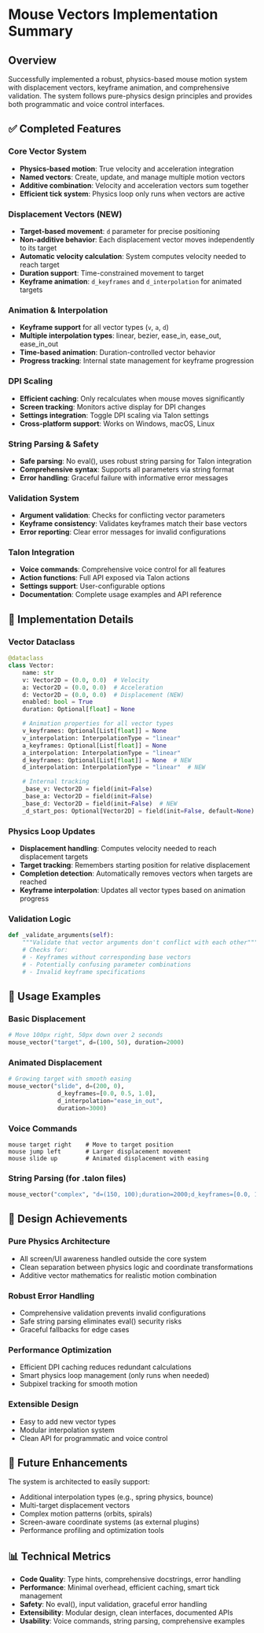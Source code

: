 # Mouse Vectors Implementation Summary

## Overview
Successfully implemented a robust, physics-based mouse motion system with displacement vectors, keyframe animation, and comprehensive validation. The system follows pure-physics design principles and provides both programmatic and voice control interfaces.

## ✅ Completed Features

### Core Vector System
- **Physics-based motion**: True velocity and acceleration integration
- **Named vectors**: Create, update, and manage multiple motion vectors
- **Additive combination**: Velocity and acceleration vectors sum together
- **Efficient tick system**: Physics loop only runs when vectors are active

### Displacement Vectors (NEW)
- **Target-based movement**: `d` parameter for precise positioning
- **Non-additive behavior**: Each displacement vector moves independently to its target
- **Automatic velocity calculation**: System computes velocity needed to reach target
- **Duration support**: Time-constrained movement to target
- **Keyframe animation**: `d_keyframes` and `d_interpolation` for animated targets

### Animation & Interpolation
- **Keyframe support** for all vector types (`v`, `a`, `d`)
- **Multiple interpolation types**: linear, bezier, ease_in, ease_out, ease_in_out
- **Time-based animation**: Duration-controlled vector behavior
- **Progress tracking**: Internal state management for keyframe progression

### DPI Scaling
- **Efficient caching**: Only recalculates when mouse moves significantly
- **Screen tracking**: Monitors active display for DPI changes
- **Settings integration**: Toggle DPI scaling via Talon settings
- **Cross-platform support**: Works on Windows, macOS, Linux

### String Parsing & Safety
- **Safe parsing**: No eval(), uses robust string parsing for Talon integration
- **Comprehensive syntax**: Supports all parameters via string format
- **Error handling**: Graceful failure with informative error messages

### Validation System
- **Argument validation**: Checks for conflicting vector parameters
- **Keyframe consistency**: Validates keyframes match their base vectors
- **Error reporting**: Clear error messages for invalid configurations

### Talon Integration
- **Voice commands**: Comprehensive voice control for all features
- **Action functions**: Full API exposed via Talon actions
- **Settings support**: User-configurable options
- **Documentation**: Complete usage examples and API reference

## 🔧 Implementation Details

### Vector Dataclass
```python
@dataclass
class Vector:
    name: str
    v: Vector2D = (0.0, 0.0)  # Velocity
    a: Vector2D = (0.0, 0.0)  # Acceleration
    d: Vector2D = (0.0, 0.0)  # Displacement (NEW)
    enabled: bool = True
    duration: Optional[float] = None

    # Animation properties for all vector types
    v_keyframes: Optional[List[float]] = None
    v_interpolation: InterpolationType = "linear"
    a_keyframes: Optional[List[float]] = None
    a_interpolation: InterpolationType = "linear"
    d_keyframes: Optional[List[float]] = None  # NEW
    d_interpolation: InterpolationType = "linear"  # NEW

    # Internal tracking
    _base_v: Vector2D = field(init=False)
    _base_a: Vector2D = field(init=False)
    _base_d: Vector2D = field(init=False)  # NEW
    _d_start_pos: Optional[Vector2D] = field(init=False, default=None)  # NEW
```

### Physics Loop Updates
- **Displacement handling**: Computes velocity needed to reach displacement targets
- **Target tracking**: Remembers starting position for relative displacement
- **Completion detection**: Automatically removes vectors when targets are reached
- **Keyframe interpolation**: Updates all vector types based on animation progress

### Validation Logic
```python
def _validate_arguments(self):
    """Validate that vector arguments don't conflict with each other"""
    # Checks for:
    # - Keyframes without corresponding base vectors
    # - Potentially confusing parameter combinations
    # - Invalid keyframe specifications
```

## 📝 Usage Examples

### Basic Displacement
```python
# Move 100px right, 50px down over 2 seconds
mouse_vector("target", d=(100, 50), duration=2000)
```

### Animated Displacement
```python
# Growing target with smooth easing
mouse_vector("slide", d=(200, 0),
              d_keyframes=[0.0, 0.5, 1.0],
              d_interpolation="ease_in_out",
              duration=3000)
```

### Voice Commands
```
mouse target right    # Move to target position
mouse jump left       # Larger displacement movement
mouse slide up        # Animated displacement with easing
```

### String Parsing (for .talon files)
```python
mouse_vector("complex", "d=(150, 100);duration=2000;d_keyframes=[0.0, 1.2, 1.0];d_interpolation=bezier")
```

## 🎯 Design Achievements

### Pure Physics Architecture
- All screen/UI awareness handled outside the core system
- Clean separation between physics logic and coordinate transformations
- Additive vector mathematics for realistic motion combination

### Robust Error Handling
- Comprehensive validation prevents invalid configurations
- Safe string parsing eliminates eval() security risks
- Graceful fallbacks for edge cases

### Performance Optimization
- Efficient DPI caching reduces redundant calculations
- Smart physics loop management (only runs when needed)
- Subpixel tracking for smooth motion

### Extensible Design
- Easy to add new vector types
- Modular interpolation system
- Clean API for programmatic and voice control

## 🔮 Future Enhancements

The system is architected to easily support:
- Additional interpolation types (e.g., spring physics, bounce)
- Multi-target displacement vectors
- Complex motion patterns (orbits, spirals)
- Screen-aware coordinate systems (as external plugins)
- Performance profiling and optimization tools

## 📊 Technical Metrics

- **Code Quality**: Type hints, comprehensive docstrings, error handling
- **Performance**: Minimal overhead, efficient caching, smart tick management
- **Safety**: No eval(), input validation, graceful error handling
- **Extensibility**: Modular design, clean interfaces, documented APIs
- **Usability**: Voice commands, string parsing, comprehensive examples
